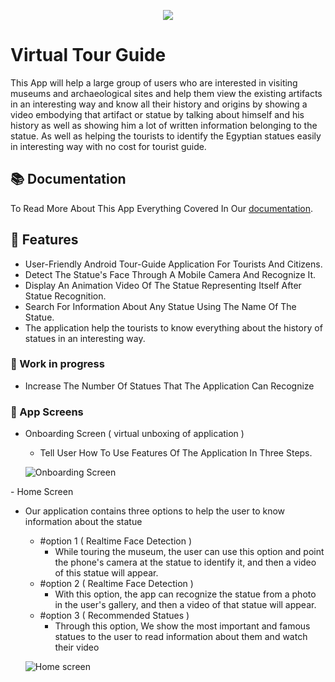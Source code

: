 <p align="center">
<img src="https://user-images.githubusercontent.com/71784734/205997788-44cac26e-b9f0-42e6-8c42-20ea875b0cce.png"/>
</p>

# Virtual Tour Guide

This App will help a large group of users who are interested in visiting museums 
and archaeological sites and help them view the existing artifacts in an interesting 
way and know all their history and origins by showing a video embodying that 
artifact or statue by talking about himself and his history as well as showing him a 
lot of written information belonging to the statue.
As well as helping the tourists to identify the Egyptian statues easily in interesting 
way with no cost for tourist guide.

## 📚 Documentation
To Read More About This App Everything Covered 
In Our [documentation](https://drive.google.com/file/d/1ULFf1eqJcEFW7-EODw0_sv4QY-9esEKy/view?usp=share_link).


## 🦾 Features
- User-Friendly Android Tour-Guide Application For Tourists And Citizens.
- Detect The Statue's Face Through A Mobile Camera And Recognize It.
- Display An Animation Video Of The Statue Representing Itself After Statue Recognition.
- Search For Information About Any Statue Using The Name Of The Statue.
- The application help the tourists to know everything about the history of statues in an interesting way.

### 🚧 Work in progress
- Increase The Number Of Statues That The Application Can Recognize

### 📱 App Screens
 - </B>Onboarding Screen ( virtual unboxing of application )
   - Tell User How To Use Features Of The Application In Three Steps.
   
   ![Onboarding Screen](https://user-images.githubusercontent.com/71784734/206780391-312f3e96-4efc-40c7-b2f5-ffa54ee973e9.png)
   
 -</B> Home Screen
   - Our application contains three options to help the user to know information about the statue
     - #option 1 </B> ( Realtime Face Detection ) 
       - While touring the museum, the user can use this option and point the phone's camera at the statue to identify it, and then a video of this statue will appear.
     - #option 2 </B> ( Realtime Face Detection ) 
       - With this option, the app can recognize the statue from a photo in the user's gallery, and then a video of that statue will appear.
     - #option 3 </B> ( Recommended Statues )
       - Through this option, We show the most important and famous statues to the user to read information about them and watch their video
      
      ![Home screen](https://user-images.githubusercontent.com/71784734/206787706-69143be3-8692-4d3c-9ad9-4b0c3fb25f83.png)



